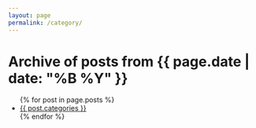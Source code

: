 ```yaml
---
layout: page
permalink: /category/
---
```


<h1>Archive of posts from {{ page.date | date: "%B %Y" }}</h1>

<ul class="posts">
{% for post in page.posts %}
  <li>
    <a class="post-link" href="{{ post.url | relative_url }}">{{ post.categories }}</a>
  </li>
{% endfor %}
</ul>
